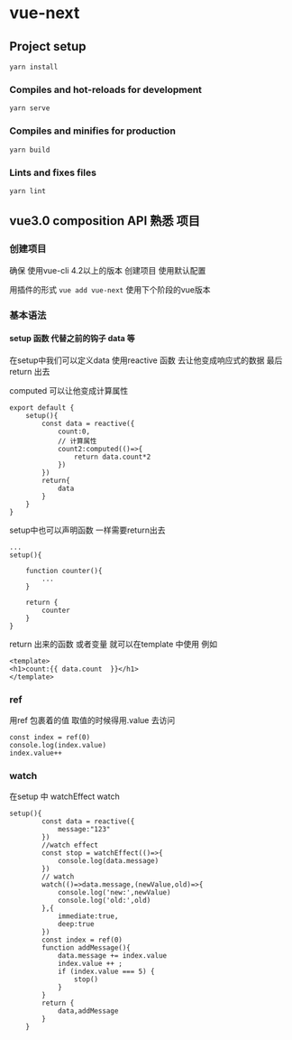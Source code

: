 # vue-next


## Project setup
```
yarn install
```

### Compiles and hot-reloads for development
```
yarn serve
```

### Compiles and minifies for production
```
yarn build
```

### Lints and fixes files
```
yarn lint
```
## vue3.0 composition API 熟悉 项目

### 创建项目

确保 使用vue-cli 4.2以上的版本 创建项目 使用默认配置

用插件的形式 `vue add vue-next` 使用下个阶段的vue版本

### 基本语法

#### setup 函数 代替之前的钩子 data 等

在setup中我们可以定义data  使用reactive 函数 去让他变成响应式的数据 最后return 出去

computed 可以让他变成计算属性
```
export default {
    setup(){
        const data = reactive({
            count:0,
            // 计算属性
            count2:computed(()=>{
                return data.count*2
            })
        })
        return{
            data
        }
    }
}
```
setup中也可以声明函数 一样需要return出去
```
...
setup(){
    
    function counter(){
        ...
    }

    return {
        counter
    }
}
```
return 出来的函数 或者变量 就可以在template 中使用  例如
```
<template>
<h1>count:{{ data.count  }}</h1>
</template>
```
### ref

用ref 包裹着的值 取值的时候得用.value 去访问
```
const index = ref(0)
console.log(index.value)
index.value++
```

### watch 
  在setup 中 watchEffect  watch
```
setup(){
        const data = reactive({
            message:"123"
        })
        //watch effect
        const stop = watchEffect(()=>{
            console.log(data.message)
        })
        // watch
        watch(()=>data.message,(newValue,old)=>{
            console.log('new:',newValue)
            console.log('old:',old)
        },{
            immediate:true,
            deep:true
        })
        const index = ref(0)
        function addMessage(){
            data.message += index.value
            index.value ++ ;
            if (index.value === 5) {
                stop()
            }
        }
        return {
            data,addMessage
        }
    }
```